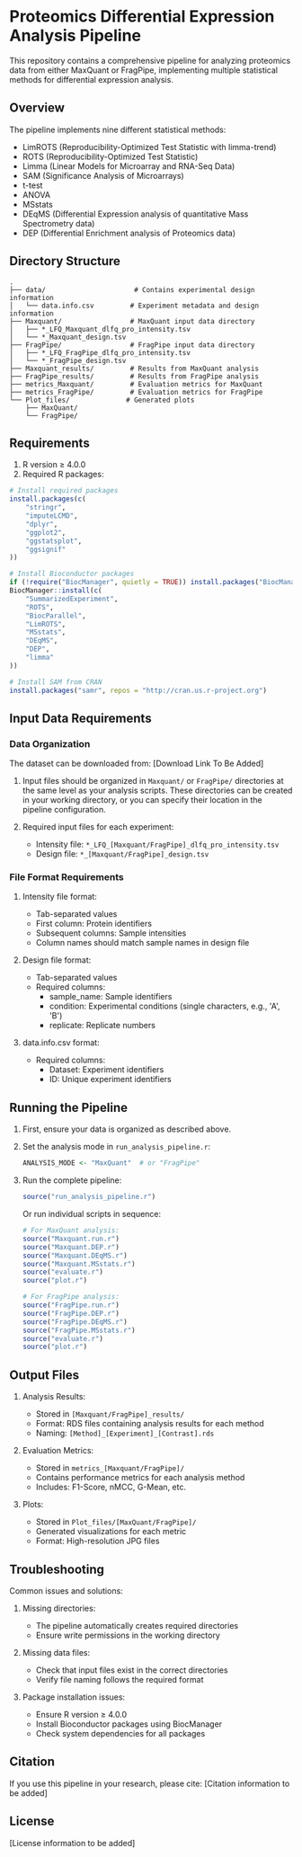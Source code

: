 
# Proteomics Differential Expression Analysis Pipeline

This repository contains a comprehensive pipeline for analyzing proteomics data from either MaxQuant or FragPipe, implementing multiple statistical methods for differential expression analysis.

## Overview

The pipeline implements nine different statistical methods:
- LimROTS (Reproducibility-Optimized Test Statistic with limma-trend)
- ROTS (Reproducibility-Optimized Test Statistic)
- Limma (Linear Models for Microarray and RNA-Seq Data)
- SAM (Significance Analysis of Microarrays)
- t-test
- ANOVA
- MSstats
- DEqMS (Differential Expression analysis of quantitative Mass Spectrometry data)
- DEP (Differential Enrichment analysis of Proteomics data)

## Directory Structure

```
.
├── data/                      # Contains experimental design information
│   └── data.info.csv         # Experiment metadata and design information
├── Maxquant/                 # MaxQuant input data directory
│   ├── *_LFQ_Maxquant_dlfq_pro_intensity.tsv
│   └── *_Maxquant_design.tsv
├── FragPipe/                 # FragPipe input data directory
│   ├── *_LFQ_FragPipe_dlfq_pro_intensity.tsv
│   └── *_FragPipe_design.tsv
├── Maxquant_results/         # Results from MaxQuant analysis
├── FragPipe_results/         # Results from FragPipe analysis
├── metrics_Maxquant/         # Evaluation metrics for MaxQuant
├── metrics_FragPipe/         # Evaluation metrics for FragPipe
└── Plot_files/              # Generated plots
    ├── MaxQuant/
    └── FragPipe/
```

## Requirements

1. R version ≥ 4.0.0
2. Required R packages:

```r
# Install required packages
install.packages(c(
    "stringr",
    "imputeLCMD",
    "dplyr",
    "ggplot2",
    "ggstatsplot",
    "ggsignif"
))

# Install Bioconductor packages
if (!require("BiocManager", quietly = TRUE)) install.packages("BiocManager")
BiocManager::install(c(
    "SummarizedExperiment",
    "ROTS",
    "BiocParallel",
    "LimROTS",
    "MSstats",
    "DEqMS",
    "DEP",
    "limma"
))

# Install SAM from CRAN
install.packages("samr", repos = "http://cran.us.r-project.org")
```

## Input Data Requirements

### Data Organization

The dataset can be downloaded from: [Download Link To Be Added]

1. Input files should be organized in `Maxquant/` or `FragPipe/` directories at the same level as your analysis scripts. These directories can be created in your working directory, or you can specify their location in the pipeline configuration.

2. Required input files for each experiment:
   - Intensity file: `*_LFQ_[Maxquant/FragPipe]_dlfq_pro_intensity.tsv`
   - Design file: `*_[Maxquant/FragPipe]_design.tsv`

### File Format Requirements

1. Intensity file format:
   - Tab-separated values
   - First column: Protein identifiers
   - Subsequent columns: Sample intensities
   - Column names should match sample names in design file

2. Design file format:
   - Tab-separated values
   - Required columns:
     - sample_name: Sample identifiers
     - condition: Experimental conditions (single characters, e.g., 'A', 'B')
     - replicate: Replicate numbers

3. data.info.csv format:
   - Required columns:
     - Dataset: Experiment identifiers
     - ID: Unique experiment identifiers

## Running the Pipeline

1. First, ensure your data is organized as described above.

2. Set the analysis mode in `run_analysis_pipeline.r`:
   ```r
   ANALYSIS_MODE <- "MaxQuant"  # or "FragPipe"
   ```

3. Run the complete pipeline:
   ```r
   source("run_analysis_pipeline.r")
   ```

   Or run individual scripts in sequence:
   ```r
   # For MaxQuant analysis:
   source("Maxquant.run.r")
   source("Maxquant.DEP.r")
   source("Maxquant.DEqMS.r")
   source("Maxquant.MSstats.r")
   source("evaluate.r")
   source("plot.r")
   
   # For FragPipe analysis:
   source("FragPipe.run.r")
   source("FragPipe.DEP.r")
   source("FragPipe.DEqMS.r")
   source("FragPipe.MSstats.r")
   source("evaluate.r")
   source("plot.r")
   ```

## Output Files

1. Analysis Results:
   - Stored in `[Maxquant/FragPipe]_results/`
   - Format: RDS files containing analysis results for each method
   - Naming: `[Method]_[Experiment]_[Contrast].rds`

2. Evaluation Metrics:
   - Stored in `metrics_[Maxquant/FragPipe]/`
   - Contains performance metrics for each analysis method
   - Includes: F1-Score, nMCC, G-Mean, etc.

3. Plots:
   - Stored in `Plot_files/[MaxQuant/FragPipe]/`
   - Generated visualizations for each metric
   - Format: High-resolution JPG files

## Troubleshooting

Common issues and solutions:

1. Missing directories:
   - The pipeline automatically creates required directories
   - Ensure write permissions in the working directory

2. Missing data files:
   - Check that input files exist in the correct directories
   - Verify file naming follows the required format

3. Package installation issues:
   - Ensure R version ≥ 4.0.0
   - Install Bioconductor packages using BiocManager
   - Check system dependencies for all packages

## Citation

If you use this pipeline in your research, please cite:
[Citation information to be added]

## License

[License information to be added]

